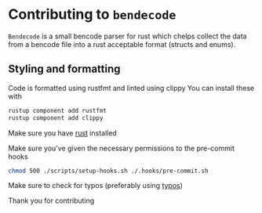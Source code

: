 # Contributing to `bendecode`

`Bendecode` is a small bencode parser for rust which chelps collect the data
from a bencode file into a rust acceptable format (structs and enums).

## Styling and formatting

Code is formatted using rustfmt and linted using clippy
You can install these with

```sh
rustup component add rustfmt
rustup component add clippy
```

Make sure you have [rust](https://www.rust-lang.org/tools/install) installed

Make sure you've given the necessary permissions to the pre-commit hooks

```sh
chmod 500 ./scripts/setup-hooks.sh ./.hooks/pre-commit.sh
```

Make sure to check for typos (preferably using [typos](https://github.com/crate-ci/typos))

Thank you for contributing
